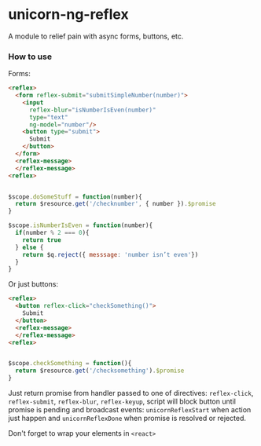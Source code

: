 # unicorn-ng-reflex

A module to relief pain with async forms, buttons, etc.


### How to use

Forms:

```html
<reflex>
  <form reflex-submit="submitSimpleNumber(number)">
    <input
      reflex-blur="isNumberIsEven(number)"
      type="text"
      ng-model="number"/>
    <button type="submit">
      Submit
    </button>
  </form>
  <reflex-message>
  </reflex-message>
<reflex>
```
```javascript

$scope.doSomeStuff = function(number){
  return $resource.get('/checknumber', { number }).$promise
}

$scope.isNumberIsEven = function(number){
  if(number % 2 === 0){
    return true
  } else {
    return $q.reject({ messsage: 'number isn’t even'})
  }
}
```

Or just buttons:


```html
<reflex>
  <button reflex-click="checkSomething()">
    Submit
  </button>
  <reflex-message>
  </reflex-message>
<reflex>
```
```javascript

$scope.checkSomething = function(){
  return $resource.get('/checksomething').$promise
}
```


Just return promise from handler passed to one of directives: `reflex-click`, `reflex-submit`, `reflex-blur`, `reflex-keyup`, script will block button until promise is pending and broadcast events:
`unicornReflexStart` when action just happen and `unicornReflexDone` when promise is resolved or rejected.

Don't forget to wrap your elements in `<react>`
